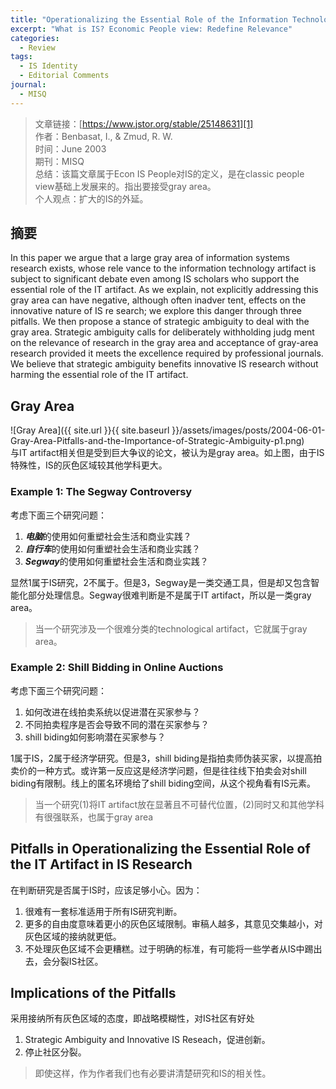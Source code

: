 ```yaml
---
title: "Operationalizing the Essential Role of the Information Technology Artifact in Information Systems Research: Gray Area, Pitfalls, and the Importance of Strategic Ambiguity"
excerpt: "What is IS? Economic People view: Redefine Relevance"
categories:
  - Review
tags:
  - IS Identity
  - Editorial Comments
journal:
  - MISQ
---
```


>文章链接：[https://www.jstor.org/stable/25148631][1]  
>作者：Benbasat, I., & Zmud, R. W.  
>时间：June 2003  
>期刊：MISQ  
>总结：该篇文章属于Econ IS People对IS的定义，是在classic people view基础上发展来的。指出要接受gray area。  
>个人观点：扩大的IS的外延。

## 摘要

In this paper we argue that a large gray area of information systems research exists, whose rele vance to the information technology artifact is subject to significant debate even among IS scholars who support the essential role of the IT artifact. As we explain, not explicitly addressing this gray area can have negative, although often inadver tent, effects on the innovative nature of IS re search; we explore this danger through three pitfalls. We then propose a stance of strategic ambiguity to deal with the gray area. Strategic ambiguity calls for deliberately withholding judg ment on the relevance of research in the gray area and acceptance of gray-area research provided it meets the excellence required by professional journals. We believe that strategic ambiguity benefits innovative IS research without harming the essential role of the IT artifact.

## Gray Area

![Gray Area]({{ site.url }}{{ site.baseurl }}/assets/images/posts/2004-06-01-Gray-Area-Pitfalls-and-the-Importance-of-Strategic-Ambiguity-p1.png)  
与IT artifact相关但是受到巨大争议的论文，被认为是gray area。如上图，由于IS特殊性，IS的灰色区域较其他学科更大。  

### Example 1: The Segway Controversy

考虑下面三个研究问题：

1. ***电脑***的使用如何重塑社会生活和商业实践？
2. ***自行车***的使用如何重塑社会生活和商业实践？
3. ***Segway***的使用如何重塑社会生活和商业实践？

显然1属于IS研究，2不属于。但是3，Segway是一类交通工具，但是却又包含智能化部分处理信息。Segway很难判断是不是属于IT artifact，所以是一类gray area。

> 当一个研究涉及一个很难分类的technological artifact，它就属于gray area。

### Example 2: Shill Bidding in Online Auctions

考虑下面三个研究问题：

1. 如何改进在线拍卖系统以促进潜在买家参与？
2. 不同拍卖程序是否会导致不同的潜在买家参与？
3. shill biding如何影响潜在买家参与？

1属于IS，2属于经济学研究。但是3，shill biding是指拍卖师伪装买家，以提高拍卖价的一种方式。或许第一反应这是经济学问题，但是往往线下拍卖会对shill biding有限制。线上的匿名环境给了shill biding空间，从这个视角看有IS元素。

> 当一个研究(1)将IT artifact放在显著且不可替代位置，(2)同时又和其他学科有很强联系，也属于gray area

## Pitfalls in Operationalizing the Essential Role of the IT Artifact in IS Research

在判断研究是否属于IS时，应该足够小心。因为：

1. 很难有一套标准适用于所有IS研究判断。
2. 更多的自由度意味着更小的灰色区域限制。审稿人越多，其意见交集越小，对灰色区域的接纳就更低。
3. 不处理灰色区域不会更糟糕。过于明确的标准，有可能将一些学者从IS中踢出去，会分裂IS社区。

## Implications of the Pitfalls

采用接纳所有灰色区域的态度，即战略模糊性，对IS社区有好处

1. Strategic Ambiguity and Innovative IS Reseach，促进创新。
2. 停止社区分裂。

> 即使这样，作为作者我们也有必要讲清楚研究和IS的相关性。

[1]: https://www.jstor.org/stable/25148631
